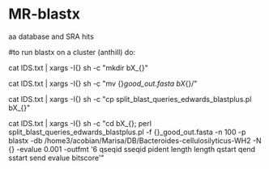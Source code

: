# MR-blastx
aa database and SRA hits


#to run blastx on a cluster (anthill) do: 

cat IDS.txt | xargs -I{} sh -c "mkdir bX_{}" 

cat IDS.txt | xargs -I{} sh -c "mv {}_good_out.fasta bX_{}/" 

cat IDS.txt | xargs -I{} sh -c "cp split_blast_queries_edwards_blastplus.pl bX_{}" 

cat IDS.txt | xargs -I{} sh -c "cd bX_{}; perl split_blast_queries_edwards_blastplus.pl -f {}_good_out.fasta -n 100 -p blastx -db /home3/acobian/Marisa/DB/Bacteroides-cellulosilyticus-WH2 -N {} -evalue 0.001 -outfmt '6 qseqid sseqid pident length length qstart qend sstart send evalue bitscore'"
